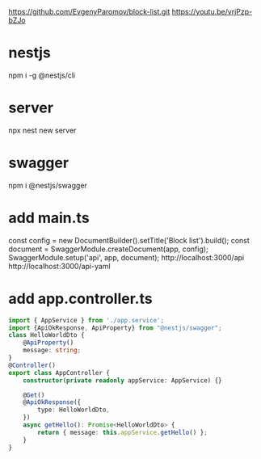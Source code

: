 https://github.com/EvgenyParomov/block-list.git
https://youtu.be/vrjPzp-bZJo

# nestjs
npm i -g @nestjs/cli

# server
npx nest new server

# swagger
npm i @nestjs/swagger

# add main.ts
const config = new DocumentBuilder().setTitle('Block list').build();
const document = SwaggerModule.createDocument(app, config);
SwaggerModule.setup('api', app, document);
http://localhost:3000/api
http://localhost:3000/api-yaml

# add app.controller.ts
```typescript
import { AppService } from './app.service';
import {ApiOkResponse, ApiProperty} from "@nestjs/swagger";
class HelloWorldDto {
    @ApiProperty()
    message: string;
}
@Controller()
export class AppController {
    constructor(private readonly appService: AppService) {}

    @Get()
    @ApiOkResponse({
        type: HelloWorldDto,
    })
    async getHello(): Promise<HelloWorldDto> {
        return { message: this.appService.getHello() };
    }
}
```